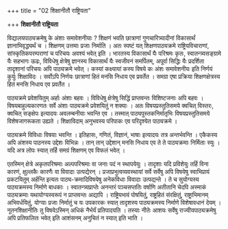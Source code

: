 +++
title = "02 शिक्षानीतौ राष्ट्रियता"

+++
**शिक्षानीतौ राष्ट्रियता**

विद्यालयपाठ्यक्रमेषु के अंशाः समावेशनीयाः ? शिक्षणं भवति छात्राणां गुणचारित्र्यादीनां विकासार्थं ज्ञानाभिवृद्ध्यर्थं च । शिक्षणम् उत्तमाः प्रजाः निर्माति । अतः स्पष्टं यत् शिक्षणपाठ्यक्रमे राष्ट्रियविचाराणां, सांस्कृतिकपरम्पराणां च परिचयः अवश्यं भवेत् इति । भारतस्य विकासार्थं यैः परिश्रमः कृतः, स्वातन्त्र्यसङ्ग्रामे यैः सहभागः ऊढः, विविधेषु क्षेत्रेषु ज्ञानस्य विकासार्थं यैः स्वजीवनं समर्पितम्, अपूर्वा सिद्धिः यैः प्रदर्शिता तादृशानां परिचयः अपि पाठ्यक्रमे भवेत् । कस्यां कक्ष्यायां कस्य विषये कः अंशः समावेशनीयः इति निर्णयं कुर्युः शिक्षाविदः । सर्वोऽपि निर्णयः छात्राणां हितं मनसि निधाय एव प्रवर्तेत । समग्रा एषा प्रक्रिया शिक्षणक्षेत्रस्य हितं मनसि निधाय एव प्रवर्तेत ।

पाठ्यक्रमे प्रवेशयितुम् अर्हाः अंशाः बहवः । विविधेषु क्षेत्रेषु सिद्धिं प्राप्तवन्तः विशिष्टजनाः अपि बहवः । विषयबाहुल्यकारणतः सर्वे अंशाः पाठ्यक्रमे प्रवेशयितुं न शक्याः । अतः विषयप्रस्तुतिसमये क्वचित् विस्तरः, क्वचित् सङ्क्षेपः इत्यादयः अवलम्बनीयाः भवन्ति एव । तस्मात् पाठ्यपुस्तकनिर्मातृभिः विषयप्रस्तुतिसमये विशेषजागरूकता उह्यते । शिक्षाविदाम् अनुभवस्य परिपाकः एव परिदृश्येत  पाठ्यक्रमे ।

पाठ्यक्रमे विविधाः विषयाः भवन्ति । इतिहासः, गणितं, विज्ञानं, भाषाः इत्यादयः तत्र अन्तर्भवन्ति । एकैकस्य अपि अंशस्य पाठनस्य उद्देशः विभिन्नः । तान् तान् उद्देशान् मनसि निधाय एव ते ते पाठ्यक्रमाः निर्मिताः स्युः । यदि अत्र लोपः स्यात् तर्हि समग्रं शिक्षणम् एव विफलं भवेत् ।

एतस्मिन् क्षेत्रे अकृतपरिश्रमाः अल्पपरिश्रमाः वा जनाः पदं न स्थापयेयुः । तादृशाः यदि प्रविशेयुः तर्हि विना कारणं, क्षुल्लकैः कारणैः वा विवादाः उत्पद्येरन् । प्रजाप्रभुत्वव्यवस्थायां सर्वे सर्वेषु अपि विषयेषु स्वाभिप्रायं प्रकटयितुम् अर्हन्ति इत्यतः पाठ्य-क्रमादिविषयेषु अनेकविधाः विवादाः उत्पद्यन्ते । ते च सुयोग्यस्य पाठ्यक्रमस्य निर्माणे बाधकाः । स्वातन्त्र्यप्राप्तेः अनन्तरं पञ्चसप्ततिः वर्षाणि अतीतानि चेदपि अस्माकं पाठ्यक्रमाः यथायोग्यस्वरूपं न प्राप्तवन्तः अद्यापि । राष्ट्रियभावं पोषयितुं, राष्ट्रहितं संरक्षितुं, राष्ट्राभिमानम् अभिवर्धयितुं, योग्याः प्रजाः निर्मातुं च यः उपकारकः स्यात् तादृशस्य पाठ्यक्रमस्य निर्माणे विशेषावधानं देयम् । नूतनशिक्षानीतिः तु विषयेऽस्मिन् अधिकं नैर्भर्यं प्रतिपादयति । तस्याः नीतेः आशयः सर्वेषु राज्यीयपाठ्यक्रमेषु अपि प्रतिफलितः भवेत् इति आशंसनम् अनुचितं न स्यात् इति भाति ।




